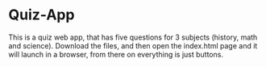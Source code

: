 # Quiz-App
This is a quiz web app, that has five questions for 3 subjects (history, math and science). 
Download the files, and then open the index.html page and it will launch in a browser, from there on everything is just buttons.
